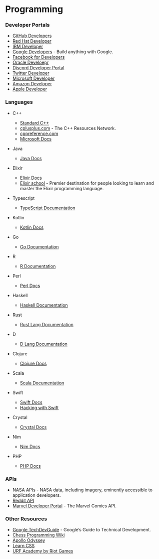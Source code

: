 # Programming

### Developer Portals

- [GitHub Developers](https://developer.github.com/)
- [Red Hat Developer](https://developers.redhat.com/)
- [IBM Developer](https://developer.ibm.com/)
- [Google Developers](https://developers.google.com/) - Build anything with Google.
- [Facebook for Developers](https://developers.facebook.com/)
- [Oracle Develoepr](https://developer.oracle.com/)
- [Discord Developer Portal](https://discord.com/developers)
- [Twitter Developer](https://developer.twitter.com/)
- [Microsoft Developer](https://developer.microsoft.com/en-us/)
- [Amazon Developer](https://developer.amazon.com/)
- [Apple Developer](https://developer.apple.com/)

### Languages

- C++

  - [Standard C++](https://isocpp.org/)
  - [cplusplus.com](http://www.cplusplus.com/) - The C++ Resources Network.
  - [cppreference.com](https://en.cppreference.com/w/)
  - [Microsoft Docs](https://docs.microsoft.com/en-us/)

- Java

  - [Java Docs](https://www.oracle.com/technetwork/java/)

- Elixir

  - [Elixir Docs](https://elixir-lang.org/)
  - [Elixir school](https://elixirschool.com/en/) - Premier destination for people looking to learn and master the Elixir programming language.

- Typescript

  - [TypeScript Documentation](https://www.typescriptlang.org/docs/)

- Kotlin

  - [Kotlin Docs](https://kotlinlang.org/docs/reference/)

- Go

  - [Go Documentation](https://golang.org/doc/)

- R

  - [R Documentation](https://www.r-project.org/)

- Perl

  - [Perl Docs](https://learn.perl.org/)

- Haskell

  - [Haskell Documentation](https://www.haskell.org/documentation/)

- Rust

  - [Rust Lang Documentation](https://www.rust-lang.org/learn/get-started)

- D

  - [D Lang Documentation](https://dlang.org/)

- Clojure

  - [Clojure Docs](https://clojure.org/)

- Scala
  - [Scala Documentation](https://docs.scala-lang.org/)
- Swift

  - [Swift Docs](https://swift.org/documentation/)
  - [Hacking with Swift](https://www.hackingwithswift.com/)

- Crystal

  - [Crystal Docs](https://crystal-lang.org/)

- Nim

  - [Nim Docs](https://nim-lang.org/)

- PHP
  - [PHP Docs](https://www.php.net/)

### APIs

- [NASA APIs](https://api.nasa.gov/) - NASA data, including imagery, eminently accessible to application developers.
- [Reddit API](https://www.reddit.com/dev/api)
- [Marvel Developer Portal](https://developer.marvel.com/) - The Marvel Comics API.

### Other Resources

- [Google TechDevGuide](https://techdevguide.withgoogle.com/) - Google’s Guide to Technical Development.
- [Chess Programming Wiki](https://www.chessprogramming.org/Main_Page)
- [Apollo Odyssey](https://odyssey.apollographql.com/)
- [Learn CSS](https://web.dev/learn/css/)
- [URF Academy by Riot Games](https://www.riotgames.com/en/urf-academy)
